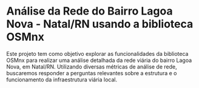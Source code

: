 
# Análise da Rede do Bairro Lagoa Nova - Natal/RN usando a biblioteca OSMnx 

Este projeto tem como objetivo explorar as funcionalidades da biblioteca OSMnx para realizar uma análise detalhada da rede viária do bairro Lagoa Nova, em Natal/RN. Utilizando diversas métricas de análise de rede, buscaremos responder a perguntas relevantes sobre a estrutura e o funcionamento da infraestrutura viária local.
